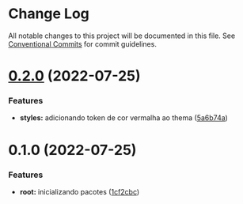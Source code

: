 # Change Log

All notable changes to this project will be documented in this file.
See [Conventional Commits](https://conventionalcommits.org) for commit guidelines.

# [0.2.0](https://github.com/thiagobrolly/dsdemo/compare/@dsdemo/styles@0.1.0...@dsdemo/styles@0.2.0) (2022-07-25)


### Features

* **styles:** adicionando token de cor vermalha ao thema ([5a6b74a](https://github.com/thiagobrolly/dsdemo/commit/5a6b74a1513a28739e3fb6b554f3aceaf63f3f52))





# 0.1.0 (2022-07-25)


### Features

* **root:** inicializando pacotes ([1cf2cbc](https://github.com/thiagobrolly/dsdemo/commit/1cf2cbcec716478e8d394b1b4bd010c5c491cb69))
